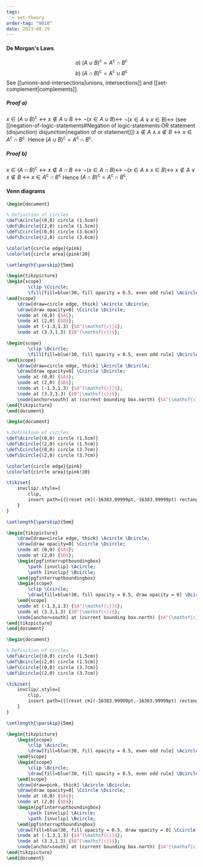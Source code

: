 ```yaml
---
tags:
  - set-theory
order-tag: "0010"
date: 2023-08-29
---
```

#### De Morgan's Laws
$$a)\;(A\cup B)^{\mathsf{c}}=A^{\mathsf{c}}\cap B^{\mathsf{c}}$$
$$b)\;(A\cap B)^{\mathsf{c}}=A^{\mathsf{c}}\cup B^{\mathsf{c}}$$
See [[unions-and-intersections|unions, intersections]] and [[set-complement|complements]].
##### Proof a)
$x\in(A\cup B)^{\mathsf{c}}\leftrightarrow x\notin A\cup B \leftrightarrow \neg(x\in A\cup B)\leftrightarrow$
$\neg(x\in A \lor x\in B) \leftrightarrow$ (see [[negation-of-logic-statements#Negation of logic-statements OR statement (disjunction) disjunction|negation of or statement]])
$x\notin A \land x\notin B\leftrightarrow x\in A^{\mathsf{c}}\cap B^{\mathsf{c}}$.
Hence $(A\cup B)^{\mathsf{c}}=A^{\mathsf{c}}\cap B^{\mathsf{c}}$.

##### Proof b)
$x\in(A\cap B)^{\mathsf{c}}\leftrightarrow x\notin A\cap B\leftrightarrow\neg(x\in A\cap B)\leftrightarrow$
$\neg(x\in A \land x\in B) \leftrightarrow$
$x\notin A \lor x\notin B\leftrightarrow x\in A^{\mathsf{c}}\cap B^{\mathsf{c}}$
Hence $(A\cap B)^{\mathsf{c}}=A^{\mathsf{c}}\cap B^{\mathsf{c}}$.
#### Venn diagrams
```tikz
\begin{document}

% Definition of circles
\def\Acircle{(0,0) circle (1.5cm)}
\def\Bcircle{(2,0) circle (1.5cm)}
\def\Ccircle{(0,0) circle (3.6cm)}
\def\Dcircle{(2,0) circle (3.6cm)}

\colorlet{circle edge}{pink}
\colorlet{circle area}{pink!20}

\setlength{\parskip}{5mm}

\begin{tikzpicture}
\begin{scope}
        \clip \Ccircle;
        \fill[fill=blue!30, fill opacity = 0.5, even odd rule] \Acircle \Ccircle;
\end{scope}
    \draw[draw=circle edge, thick] \Acircle \Bcircle;
    \draw[draw opacity=0] \Ccircle \Dcircle;
    \node at (0,0) {$A$};
    \node at (2,0) {$B$};
    \node at (-1.3,1.3) {$A^{\mathsf{c}}$};
    \node at (3.3,1.3) {$B^{\mathsf{c}}$};

\begin{scope}
        \clip \Dcircle;
        \fill[fill=blue!30, fill opacity = 0.5, even odd rule] \Bcircle \Dcircle;
\end{scope}
    \draw[draw=circle edge, thick] \Acircle \Bcircle;
    \draw[draw opacity=0] \Ccircle \Dcircle;
    \node at (0,0) {$A$};
    \node at (2,0) {$B$};
    \node at (-1.3,1.3) {$A^{\mathsf{c}}$};
    \node at (3.3,1.3) {$B^{\mathsf{c}}$};
    \node[anchor=south] at (current bounding box.north) {$A^{\mathsf{c}}, B^{\mathsf{c}}$};
\end{tikzpicture}
\end{document}
```

```tikz
\begin{document}

% Definition of circles
\def\Acircle{(0,0) circle (1.5cm)}
\def\Bcircle{(2,0) circle (1.5cm)}
\def\Ccircle{(0,0) circle (3.7cm)}
\def\Dcircle{(2,0) circle (3.7cm)}

\colorlet{circle edge}{pink}
\colorlet{circle area}{pink!20}

\tikzset{
    invclip/.style={
        clip,
        insert path={{[reset cm](-16383.99999pt,-16383.99999pt) rectangle (16383.99999pt,16383.99999pt)}}
    }
}

\setlength{\parskip}{5mm}

\begin{tikzpicture}
    \draw[draw=circle edge, thick] \Acircle \Bcircle;
    \draw[draw opacity=0] \Ccircle \Dcircle;
    \node at (0,0) {$A$};
    \node at (2,0) {$B$};
	\begin{pgfinterruptboundingbox}
        \path [invclip] \Acircle;
        \path [invclip] \Bcircle;
    \end{pgfinterruptboundingbox}
	\begin{scope}
	    \clip \Ccircle;
	    \draw[fill=blue!30, fill opacity = 0.5, draw opacity = 0] \Dcircle;
    \end{scope}
    \node at (-1.3,1.3) {$A^{\mathsf{c}}$};
    \node at (3.3,1.3) {$B^{\mathsf{c}}$};
    \node[anchor=south] at (current bounding box.north) {$A^{\mathsf{c}}\cap B^{\mathsf{c}}=(A\cup B)^{\mathsf{c}}$};
\end{tikzpicture}
\end{document}
```

```tikz
\begin{document}

% Definition of circles
\def\Acircle{(0,0) circle (1.5cm)}
\def\Bcircle{(2,0) circle (1.5cm)}
\def\Ccircle{(0,0) circle (3.7cm)}
\def\Dcircle{(2,0) circle (3.7cm)}

\tikzset{
    invclip/.style={
        clip,
        insert path={{[reset cm](-16383.99999pt,-16383.99999pt) rectangle (16383.99999pt,16383.99999pt)}}
    }
}

\setlength{\parskip}{5mm}

\begin{tikzpicture}
	\begin{scope}
		\clip \Acircle;
		\draw[fill=blue!30, fill opacity = 0.5, even odd rule] \Acircle \Bcircle;
	\end{scope}
    \begin{scope}
		\clip \Bcircle;
		\draw[fill=blue!30, fill opacity = 0.5, even odd rule] \Bcircle \Acircle;
	\end{scope}
	\draw[draw=pink, thick] \Acircle \Bcircle;
    \draw[draw opacity=0] \Ccircle \Dcircle;
    \node at (0,0) {$A$};
    \node at (2,0) {$B$};
	\begin{pgfinterruptboundingbox}
        \path [invclip] \Acircle;
        \path [invclip] \Bcircle;
    \end{pgfinterruptboundingbox}
	\draw[fill=blue!30, fill opacity = 0.5, draw opacity = 0] \Ccircle \Dcircle;
    \node at (-1.3,1.3) {$A^{\mathsf{c}}$};
    \node at (3.3,1.3) {$B^{\mathsf{c}}$};
    \node[anchor=south] at (current bounding box.north) {$A^{\mathsf{c}}\cup B^{\mathsf{c}}=(A\cap B)^{\mathsf{c}}$};
\end{tikzpicture}
\end{document}
```
